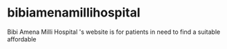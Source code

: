# bibiamenamillihospital
Bibi Amena Milli Hospital 's website is for patients in need to find a suitable affordable  
